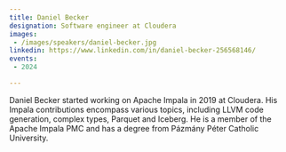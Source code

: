 ```yaml
---
title: Daniel Becker
designation: Software engineer at Cloudera
images: 
 - /images/speakers/daniel-becker.jpg
linkedin: https://www.linkedin.com/in/daniel-becker-256568146/
events:
 - 2024

---
```


Daniel Becker started working on Apache Impala in 2019 at Cloudera. His Impala contributions encompass various topics, including LLVM code generation, complex types, Parquet and Iceberg. He is a member of the Apache Impala PMC and has a degree from Pázmány Péter Catholic University.
